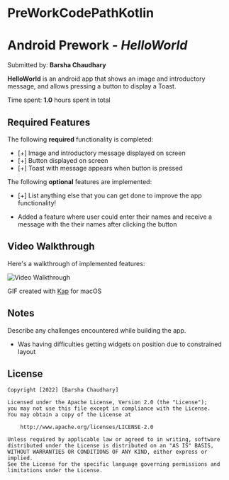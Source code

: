 # PreWorkCodePathKotlin
# Android Prework - *HelloWorld*

Submitted by: **Barsha Chaudhary**

**HelloWorld** is an android app that shows an image and introductory message, and allows pressing a button to display a Toast. 

Time spent: **1.0** hours spent in total

## Required Features

The following **required** functionality is completed:

* [+] Image and introductory message displayed on screen
* [+] Button displayed on screen
* [+] Toast with message appears when button is pressed 

The following **optional** features are implemented:

* [+] List anything else that you can get done to improve the app functionality!
- Added a feature where user could enter their names and receive a message with the their names after clicking the button

## Video Walkthrough

Here's a walkthrough of implemented features:

<img src='https://i.imgur.com/SJE3JV9.gif' title='Video Walkthrough' width='' alt='Video Walkthrough' />

<!-- Replace this with whatever GIF tool you used! -->
GIF created with [Kap](https://getkap.co/) for macOS
<!-- Other options include:
[Kap](https://getkap.co/) for macOS
[ScreenToGif](https://www.screentogif.com/) for Windows
[peek](https://github.com/phw/peek) for Linux. -->

## Notes

Describe any challenges encountered while building the app.
- Was having difficulties getting widgets on position due to constrained layout

## License

    Copyright [2022] [Barsha Chaudhary]

    Licensed under the Apache License, Version 2.0 (the "License");
    you may not use this file except in compliance with the License.
    You may obtain a copy of the License at

        http://www.apache.org/licenses/LICENSE-2.0

    Unless required by applicable law or agreed to in writing, software
    distributed under the License is distributed on an "AS IS" BASIS,
    WITHOUT WARRANTIES OR CONDITIONS OF ANY KIND, either express or implied.
    See the License for the specific language governing permissions and
    limitations under the License.
